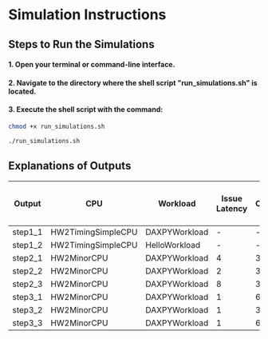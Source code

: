 # Simulation Instructions

## Steps to Run the Simulations
#### 1. Open your terminal or command-line interface.
#### 2. Navigate to the directory where the shell script "run_simulations.sh" is located.
#### 3. Execute the shell script with the command:
```bash
chmod +x run_simulations.sh
 ```
```bash
./run_simulations.sh
 ```

## Explanations of Outputs
| Output  | CPU | Workload | Issue Latency | Integer Operation Latency | Floating Point Operation Latency |
| --- | --- | --- | --- | --- | --- |
| step1_1  | HW2TimingSimpleCPU  | DAXPYWorkload | - | - | - |
| step1_2  | HW2TimingSimpleCPU  | HelloWorkload | - | - | - |
| step2_1  | HW2MinorCPU  | DAXPYWorkload | 4 | 3 | 2 |
| step2_2  | HW2MinorCPU  | DAXPYWorkload | 2 | 3 | 4 |
| step2_3  | HW2MinorCPU  | DAXPYWorkload | 8 | 3 | 1 |
| step3_1  | HW2MinorCPU  | DAXPYWorkload | 1 | 6 | 12 |
| step3_2  | HW2MinorCPU  | DAXPYWorkload | 1 | 3 | 12 |
| step3_3  | HW2MinorCPU  | DAXPYWorkload | 1 | 6 | 6 |
